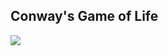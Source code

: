 ## Conway's Game of Life
![](https://github.com/nicollegordillo/Lab2_Conway/blob/master/Conway.gif)
